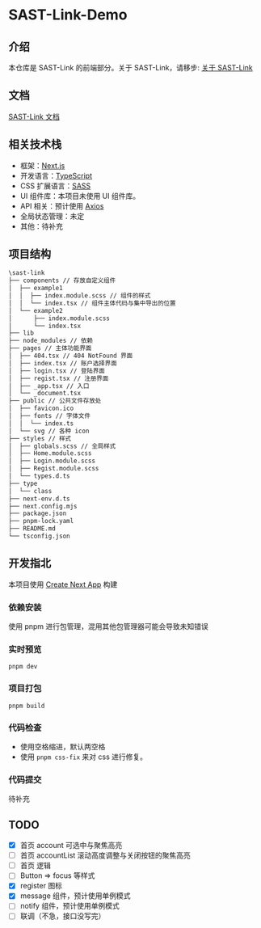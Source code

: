 # SAST-Link-Demo

## 介绍

  本仓库是 SAST-Link 的前端部分。关于 SAST-Link，请移步: [关于 SAST-Link](https://njuptsast.feishu.cn/wiki/wikcnH1EW60rsChyrSxruAkXVEe)

## 文档

  [SAST-Link 文档](https://njuptsast.feishu.cn/wiki/wikcnH1EW60rsChyrSxruAkXVEe)

## 相关技术栈

- 框架：[Next.js](https://nextjs.org/)
- 开发语言：[TypeScript](https://www.typescriptlang.org/)
- CSS 扩展语言：[SASS](https://sass-lang.com/)
- UI 组件库：本项目未使用 UI 组件库。
- API 相关：预计使用 [Axios](https://axios-http.com/)
- 全局状态管理：未定
- 其他：待补充

## 项目结构

``` txt
\sast-link
├── components // 存放自定义组件
│  ├── example1
│  │  ├── index.module.scss // 组件的样式
│  │  └── index.tsx // 组件主体代码与集中导出的位置
│  └── example2
│      ├── index.module.scss
│      └── index.tsx
├── lib
├── node_modules // 依赖
├── pages // 主体功能界面
│  ├── 404.tsx // 404 NotFound 界面
│  ├── index.tsx // 账户选择界面
│  ├── login.tsx // 登陆界面
│  ├── regist.tsx // 注册界面
│  ├── _app.tsx // 入口
│  └── _document.tsx
├── public // 公共文件存放处
│  ├── favicon.ico
│  ├── fonts // 字体文件
│  │  └── index.ts
│  └── svg // 各种 icon
├── styles // 样式
│  ├── globals.scss // 全局样式
│  ├── Home.module.scss
│  ├── Login.module.scss
│  ├── Regist.module.scss
│  └── types.d.ts
├── type
│  └── class
├── next-env.d.ts
├── next.config.mjs
├── package.json
├── pnpm-lock.yaml
├── README.md
└── tsconfig.json
```

## 开发指北

本项目使用 [Create Next App](https://nextjs.org/docs/api-reference/create-next-app) 构建

### 依赖安装

使用 pnpm 进行包管理，混用其他包管理器可能会导致未知错误

### 实时预览

``` shell
pnpm dev
```

### 项目打包

``` shell
pnpm build
```

### 代码检查

- 使用空格缩进，默认两空格
- 使用 `pnpm css-fix` 来对 css 进行修复。

### 代码提交

待补充

## TODO

- [X] 首页 account 可选中与聚焦高亮
- [ ] 首页 accountList 滚动高度调整与关闭按钮的聚焦高亮
- [ ] 首页 逻辑
- [ ] Button => focus 等样式
- [X] register 图标
- [X] message 组件，预计使用单例模式
- [ ] notify 组件，预计使用单例模式
- [ ] 联调（不急，接口没写完）
